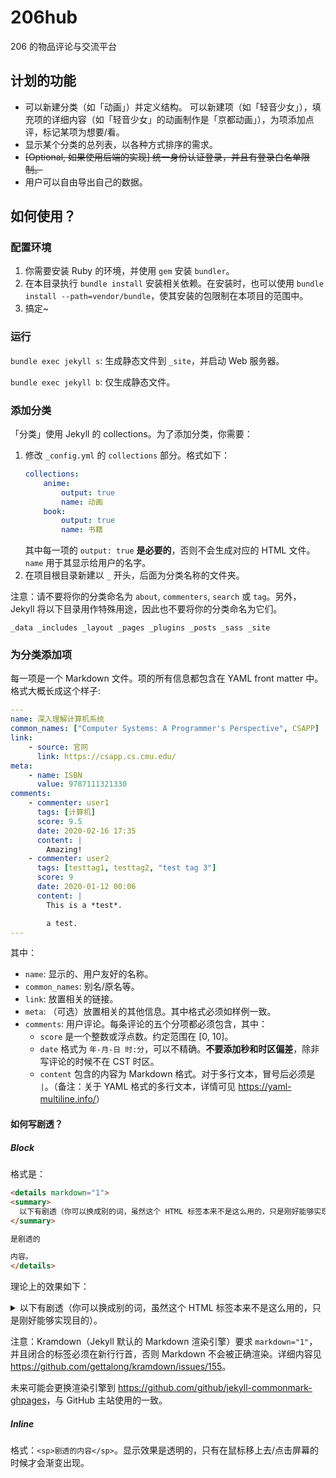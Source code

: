 # 206hub

206 的物品评论与交流平台

## 计划的功能

- 可以新建分类（如「动画」）并定义结构。 可以新建项（如「轻音少女」），填充项的详细内容（如「轻音少女」的动画制作是「京都动画」），为项添加点评，标记某项为想要/看。
- 显示某个分类的总列表，以各种方式排序的需求。
- ~~[Optional, 如果使用后端的实现] 统一身份认证登录，并且有登录白名单限制。~~
- 用户可以自由导出自己的数据。

## 如何使用？

### 配置环境

1. 你需要安装 Ruby 的环境，并使用 `gem` 安装 `bundler`。
2. 在本目录执行 `bundle install` 安装相关依赖。在安装时，也可以使用 `bundle install --path=vendor/bundle`，使其安装的包限制在本项目的范围中。
3. 搞定~

### 运行

`bundle exec jekyll s`: 生成静态文件到 `_site`，并启动 Web 服务器。

`bundle exec jekyll b`: 仅生成静态文件。

### 添加分类

「分类」使用 Jekyll 的 collections。为了添加分类，你需要：

1. 修改 `_config.yml` 的 `collections` 部分。格式如下：
    ```yaml
    collections:
        anime:
            output: true
            name: 动画
        book:
            output: true
            name: 书籍
    ```
    其中每一项的 `output: true` **是必要的**，否则不会生成对应的 HTML 文件。`name` 用于其显示给用户的名字。
2. 在项目根目录新建以 `_` 开头，后面为分类名称的文件夹。

注意：请不要将你的分类命名为 `about`, `commenters`, `search` 或 `tag`。另外，Jekyll 将以下目录用作特殊用途，因此也不要将你的分类命名为它们。

```text
_data _includes _layout _pages _plugins _posts _sass _site
```

### 为分类添加项

每一项是一个 Markdown 文件。项的所有信息都包含在 YAML front matter 中。格式大概长成这个样子:

```yaml
---
name: 深入理解计算机系统
common_names: ["Computer Systems: A Programmer's Perspective", CSAPP]
link:
    - source: 官网
      link: https://csapp.cs.cmu.edu/
meta:
    - name: ISBN
      value: 9787111321330
comments:
    - commenter: user1
      tags: [计算机]
      score: 9.5
      date: 2020-02-16 17:35
      content: |
        Amazing!
    - commenter: user2
      tags: [testtag1, testtag2, "test tag 3"]
      score: 9
      date: 2020-01-12 00:06
      content: |
        This is a *test*.

        a test.
---
```

其中：
- `name`: 显示的、用户友好的名称。
- `common_names`: 别名/原名等。
- `link`: 放置相关的链接。
- `meta`: （可选）放置相关的其他信息。其中格式必须如样例一致。
- `comments`: 用户评论。每条评论的五个分项都必须包含，其中：
  - `score` 是一个整数或浮点数。约定范围在 [0, 10]。
  - `date` 格式为 `年-月-日 时:分`，可以不精确。**不要添加秒和时区偏差**，除非写评论的时候不在 CST 时区。
  - `content` 包含的内容为 Markdown 格式。对于多行文本，冒号后必须是 `|`。（备注：关于 YAML 格式的多行文本，详情可见 <https://yaml-multiline.info/>）

#### 如何写剧透？

##### Block

格式是：

```markdown
<details markdown="1">
<summary>
  以下有剧透（你可以换成别的词，虽然这个 HTML 标签本来不是这么用的，只是刚好能够实现目的）。
</summary>

是剧透的

内容。
</details>
```

理论上的效果如下：

<details markdown="1">
<summary>
  以下有剧透（你可以换成别的词，虽然这个 HTML 标签本来不是这么用的，只是刚好能够实现目的）。
</summary>

是剧透的

内容。
</details>

注意：Kramdown（Jekyll 默认的 Markdown 渲染引擎）要求 `markdown="1"`，并且闭合的标签必须在新行行首，否则 Markdown 不会被正确渲染。详细内容见 <https://github.com/gettalong/kramdown/issues/155>。

未来可能会更换渲染引擎到 <https://github.com/github/jekyll-commonmark-ghpages>，与 GitHub 主站使用的一致。

##### Inline

格式：`<sp>剧透的内容</sp>`。显示效果是透明的，只有在鼠标移上去/点击屏幕的时候才会渐变出现。
